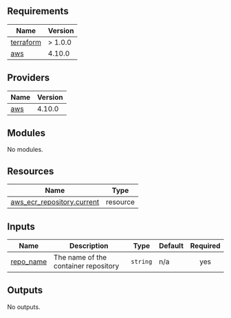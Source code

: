 ## Requirements

| Name | Version |
|------|---------|
| <a name="requirement_terraform"></a> [terraform](#requirement\_terraform) | > 1.0.0 |
| <a name="requirement_aws"></a> [aws](#requirement\_aws) | 4.10.0 |

## Providers

| Name | Version |
|------|---------|
| <a name="provider_aws"></a> [aws](#provider\_aws) | 4.10.0 |

## Modules

No modules.

## Resources

| Name | Type |
|------|------|
| [aws_ecr_repository.current](https://registry.terraform.io/providers/hashicorp/aws/4.10.0/docs/resources/ecr_repository) | resource |

## Inputs

| Name | Description | Type | Default | Required |
|------|-------------|------|---------|:--------:|
| <a name="input_repo_name"></a> [repo\_name](#input\_repo\_name) | The name of the container repository | `string` | n/a | yes |

## Outputs

No outputs.
